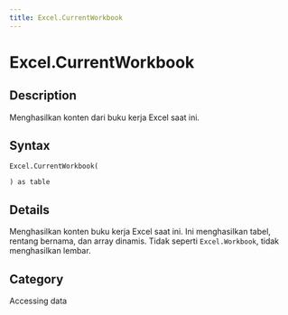 ```yaml
---
title: Excel.CurrentWorkbook
---
```


# Excel.CurrentWorkbook


## Description

Menghasilkan konten dari buku kerja Excel saat ini.


## Syntax

```powerquery
Excel.CurrentWorkbook(

) as table
```


## Details

Menghasilkan konten buku kerja Excel saat ini. Ini menghasilkan tabel, rentang bernama, dan array dinamis. Tidak seperti <code>Excel.Workbook</code>, tidak menghasilkan lembar.



## Category
Accessing data
